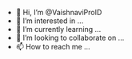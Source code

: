 - 👋 Hi, I’m @VaishnaviProID
- 👀 I’m interested in ...
- 🌱 I’m currently learning ...
- 💞️ I’m looking to collaborate on ...
- 📫 How to reach me ...

<!---
VaishnaviProID/VaishnaviProID is a ✨ special ✨ repository because its `README.md` (this file) appears on your GitHub profile.
You can click the Preview link to take a look at your changes.
--->
